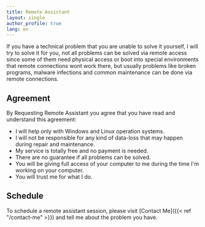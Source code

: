 ```yaml
---
title: Remote Assistant
layout: single
author_profile: true
lang: en
---
```

If you have a technical problem that you are unable to solve it yourself, I will try to solve it for you, not all problems can be solved via remote access since some of them need physical access or boot into special environments that remote connections wont work there, but usually problems like broken programs, malware infections and common maintenance can be done via remote connections.

Agreement
---------

By Requesting Remote Assistant you agree that you have read and understand this agreement:

* I will help only with Windows and Linux operation systems.
* I will not be responsible for any kind of data-loss that may happen during repair and maintenance.
* My service is totally free and no payment is needed.
* There are no guarantee if all problems can be solved.
* You will be giving full access of your computer to me during the time I'm working on your computer.
* You will trust me for what I do.

Schedule
--------

To schedule a remote assistant session, please visit [Contact Me]({{< ref "/contact-me" >}}) and tell me about the problem you have.
